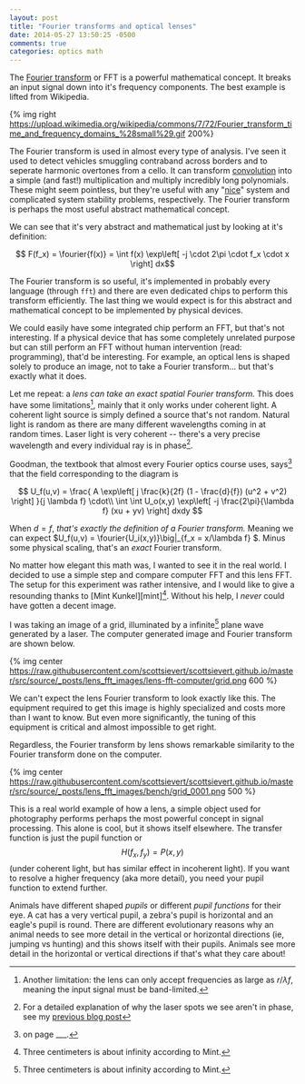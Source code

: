 ```yaml
---
layout: post
title: "Fourier transforms and optical lenses"
date: 2014-05-27 13:50:25 -0500
comments: true
categories: optics math
---
```



The [Fourier transform][wiki-fourier] or FFT is a powerful mathematical
concept. It breaks an input signal down into it's frequency components. The
best example is lifted from Wikipedia.

<!--More-->

{% img right https://upload.wikimedia.org/wikipedia/commons/7/72/Fourier_transform_time_and_frequency_domains_%28small%29.gif 200%}

The Fourier transform is used in almost every type of analysis. I've seen it
used to detect vehicles smuggling contraband across borders and to seperate
harmonic overtones from a cello. It can transform [convolution][conv] into a
simple (and fast!) multiplication and multiply incredibly long polynomials.
These might seem pointless, but they're useful with any "[nice][lti]" system
and complicated system stability problems, respectively. The Fourier transform
is perhaps the most useful abstract mathematical concept.

We can see that it's very abstract and mathematical just by looking at it's
definition:

$\newcommand{\fourier}[1]{\mathbb{F}\left[ #1 \right]}$

$$ F(f_x) = \fourier{f(x)} = \int f(x) \exp\left[ -j \cdot 2\pi \cdot f_x \cdot x \right] dx$$

The Fourier transform is so useful, it's implemented in probably every language
(through `fft`) and there are even dedicated chips to perform this transform
efficiently. The last thing we would expect is for this abstract and
mathematical concept to be implemented by physical devices.

We could easily have some integrated chip perform an FFT, but that's not
interesting. If a physical device that has some completely unrelated purpose
but can still perform an FFT without human intervention (read: programming),
that'd be interesting. For example, an optical lens is shaped solely to produce
an image, not to take a Fourier transform... but that's exactly what it does.

Let me repeat: a *lens can take an exact spatial Fourier transform.* This does
have some limitations[^1], mainly that it only works under coherent light. A
coherent light source is simply defined a source that's not random. Natural
light is random as there are many different wavelengths coming in at random
times. Laser light is very coherent -- there's a very precise wavelength and
every individual ray is in phase[^3].

Goodman, the textbook that almost every Fourier optics course uses, says[^2]
that the field corresponding to the diagram is

$$ 
U_f(u,v) = 
\frac{
    A \exp\left[ j \frac{k}{2f} (1 - \frac{d}{f}) (u^2 + v^2) \right]
                }{j \lambda f}
    \cdot\\
    \int \int U_o(x,y) \exp\left[ -j \frac{2\pi}{\lambda f} (xu + yv) \right]
    dxdy
$$

When $d=f$, *that's exactly the definition of a Fourier transform.* Meaning we
can expect $U_f(u,v) = \fourier{U_i(x,y)}\big|_{f_x = x/\lambda f} $. Minus
some physical scaling, that's an *exact* Fourier transform.

No matter how elegant this math was, I wanted to see it in the real world. I
decided to use a simple step and compare computer FFT and this lens FFT. The
setup for this experiment was rather intensive, and I would like to give a
resounding thanks to [Mint Kunkel][mint][^4]. Without his help, I *never* could
have gotten a decent image.

I was taking an image of a grid, illuminated by a infinite[^4] plane wave
generated by a laser. The computer generated image and Fourier transform are
shown below.

{% img center https://raw.githubusercontent.com/scottsievert/scottsievert.github.io/master/src/source/_posts/lens_fft_images/lens-fft-computer/grid.png 600 %}

We can't expect the lens Fourier transform to look exactly like this. The
equipment required to get this image is highly specialized and costs more than
I want to know. But even more significantly, the tuning of this equipment is
critical and almost impossible to get right.

Regardless, the Fourier transform by lens shows remarkable similarity to the
Fourier transform done on the computer.

{% img center https://raw.githubusercontent.com/scottsievert/scottsievert.github.io/master/src/source/_posts/lens_fft_images/bench/grid_0001.png 500 %}

This is a real world example of how a lens, a simple object used for
photography performs perhaps the most powerful concept in signal processing. 
This alone is cool, but it shows itself elsewhere. The transfer
function is just the pupil function or $$H\left(f_x, f_y\right) = P(x,y) $$
(under coherent light, but has similar effect in incoherent light). If you want
to resolve a higher frequency (aka more detail), you need your pupil function to
extend further.

Animals have different shaped *pupils* or different *pupil functions* for their
eye. A cat has a very vertical pupil, a zebra's pupil is horizontal and an
eagle's pupil is round. There are different evolutionary reasons why an animal
needs to see more detail in the vertical or horizontal directions (ie, jumping
vs hunting) and this shows itself with their pupils. Animals see more detail in
the horizontal or vertical directions if that's what they care about!

[^1]:Another limitation: the lens can only accept frequencies as large as $r/\lambda f$, meaning the input signal must be band-limited.

[^2]:on page ___.

[^3]:For a detailed explanation of why the laser spots we see aren't in phase, see my [previous blog post][prev-post]

[^4]:Three centimeters is about infinity according to Mint.

[prev-post]:http://scottsievert.github.io/blog/2014/05/18/speckle-and-lasers/
[wiki-fourier]:https://en.wikipedia.org/wiki/Fourier_transform
[conv]:https://en.wikipedia.org/wiki/Convolution
[lti]:https://en.wikipedia.org/wiki/LTI_system_theory

<!--XXX: check!-->



